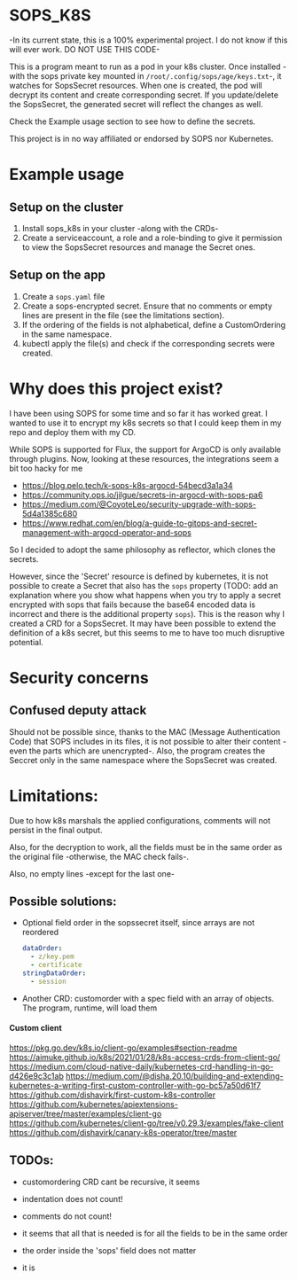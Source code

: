 # SOPS_K8S

-In its current state, this is a 100% experimental project. I do not know if this will ever work. DO NOT USE THIS CODE-

This is a program meant to run as a pod in your k8s cluster. Once installed -with the sops private key mounted in `/root/.config/sops/age/keys.txt`-, it watches for SopsSecret resources. When one is created, the pod will decrypt its content and create corresponding secret. If you update/delete the SopsSecret, the generated secret will reflect the changes as well.

Check the Example usage section to see how to define the secrets.

This project is in no way affiliated or endorsed by SOPS nor Kubernetes.

# Example usage
## Setup on the cluster
1. Install sops_k8s in your cluster -along with the CRDs-
1. Create a serviceaccount, a role and a role-binding to give it permission to view the SopsSecret resources and manage the Secret ones.
## Setup on the app
1. Create a `sops.yaml` file
1. Create a sops-encrypted secret. Ensure that no comments or empty lines are present in the file (see the limitations section).
1. If the ordering of the fields is not alphabetical, define a CustomOrdering in the same namespace.
1. kubectl apply the file(s) and check if the corresponding secrets were created.

# Why does this project exist?
I have been using SOPS for some time and so far it has worked great.
I wanted to use it to encrypt my k8s secrets so that I could keep them in my repo and deploy them with my CD.

While SOPS is supported for Flux, the support for ArgoCD is only available through plugins.
Now, looking at these resources, the integrations seem a bit too hacky for me
- https://blog.pelo.tech/k-sops-k8s-argocd-54becd3a1a34
- https://community.ops.io/jilgue/secrets-in-argocd-with-sops-pa6
- https://medium.com/@CoyoteLeo/security-upgrade-with-sops-5d4a1385c680
- https://www.redhat.com/en/blog/a-guide-to-gitops-and-secret-management-with-argocd-operator-and-sops

So I decided to adopt the same philosophy as reflector, which clones the secrets.

However, since the 'Secret' resource is defined by kubernetes, it is not possible to create a Secret that also has the `sops` property (TODO: add an explanation where you show what happens when you try to apply a secret encrypted with sops that fails because the base64 encoded data is incorrect and there is the additional property `sops`). This is the reason why I created a CRD for a SopsSecret. It may have been possible to extend the definition of a k8s secret, but this seems to me to have too much disruptive potential.

# Security concerns
## Confused deputy attack
Should not be possible since, thanks to the MAC (Message Authentication Code) that SOPS includes in its files, it is not possible to alter their content -even the parts which are unencrypted-. Also, the program creates the Seccret only in the same namespace where the SopsSecret was created.

# Limitations:
Due to how k8s marshals the applied configurations, comments will not persist in the final output.

Also, for the decryption to work, all the fields must be in the same order as the original file -otherwise, the MAC check fails-.

Also, no empty lines -except for the last one-

## Possible solutions:
- Optional field order in the sopssecret itself, since arrays are not reordered
  ```yaml
  dataOrder:
    - z/key.pem
    - certificate
  stringDataOrder:
    - session
  ```
- Another CRD: customorder with a spec field with an array of objects. The program, runtime, will load them

#### Custom client
https://pkg.go.dev/k8s.io/client-go/examples#section-readme
https://aimuke.github.io/k8s/2021/01/28/k8s-access-crds-from-client-go/
https://medium.com/cloud-native-daily/kubernetes-crd-handling-in-go-d426e9c3c1ab
https://medium.com/@disha.20.10/building-and-extending-kubernetes-a-writing-first-custom-controller-with-go-bc57a50d61f7
https://github.com/dishavirk/first-custom-k8s-controller
https://github.com/kubernetes/apiextensions-apiserver/tree/master/examples/client-go
https://github.com/kubernetes/client-go/tree/v0.29.3/examples/fake-client
https://github.com/dishavirk/canary-k8s-operator/tree/master

## TODOs:
- customordering CRD cant be recursive, it seems

- indentation does not count!
- comments do not count!
- it seems that all that is needed is for all the fields to be in the same order
- the order inside the 'sops' field does not matter
- it is 